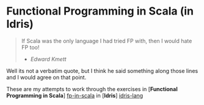 # Functional Programming in Scala (in Idris)

>   If Scala was the only language I had tried FP with, then I would hate FP too!
>   - *Edward Kmett*

Well its not a verbatim quote, but I think he said something along those lines and I would agree on that point.

These are my attempts to work through the exercises in [**Functional Programming in Scala**] [fp-in-scala] in [**Idris**] [idris-lang]

[fp-in-scala]: http://www.manning.com/bjarnason/ "Functional Programming in Scala @ Manning.com"
[idris-lang]: http://www.idris-lang.org/ "idris-lang.org"
